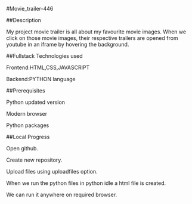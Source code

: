 #Movie_trailer-446

##Description

My project movie trailer is all about my  favourite movie images. When we click on those movie images, their respective trailers are opened from youtube in an iframe by hovering the background.

##Fullstack Technologies used

Frontend:HTML,CSS,JAVASCRIPT

Backend:PYTHON language 

##Prerequisites

Python updated version

Modern browser

Python packages

##Local Progress

Open github.

Create new repository.

Upload files using uploadfiles option.

When we run the python files in python idle a html file is created.

We can run it anywhere on required browser.
